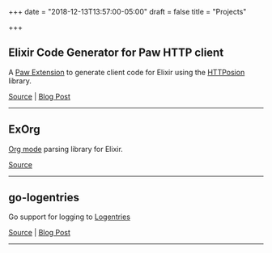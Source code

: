 +++
date = "2018-12-13T13:57:00-05:00"
draft = false
title = "Projects"

+++

## Elixir Code Generator for Paw HTTP client

A [Paw Extension](https://paw.cloud/extensions/) to generate client code for Elixir using the [HTTPosion](https://github.com/edgurgel/httpoison) library.

[Source](https://github.com/robottokauf3/Paw-ElixirHTTPosionCodeGenerator) | [Blog Post](/blog/elixir-code-generator-paw/)

---

## ExOrg

[Org mode](http://orgmode.org) parsing library for Elixir.

[Source](https://github.com/robottokauf3/ex_org)

---

## go-logentries

Go support for logging to [Logentries](http://logentries.com)

[Source](https://github.com/robottokauf3/go-logentries) | [Blog Post](/blog/logentries-library-go-programming-language/)

---
